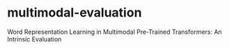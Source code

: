 # multimodal-evaluation
Word Representation Learning in Multimodal Pre-Trained Transformers: An Intrinsic Evaluation
